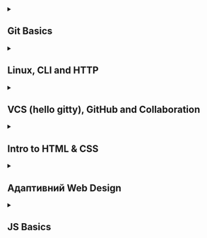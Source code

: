 <!-- <h3><a href="https://luckydnepr.github.io/kottans-frontend/" target="_blank">Мои конспекты можно посмотреть здесь</a></h3> -->
<details>
<summary><h2>Git Basics</h2></summary>
  <details>
  <summary><h3>Мои впечатления О_о</h3></summary>
    <options>
      <ul><h3>Introduction to Git and GitHub & learngitbranching.js.org</h3>
        <h5>Новое для меня...</h5>
        <ul>
          <li>Операции по перемещению веток на определенные коммиты</li>
          <li>Операции копирования коммитов</li>
          <li>Операции слияния коммитов</li>
        </ul>
        <h5>Удивило меня...</h5>
        <ul>
          <li>Методика обращения коммитов (через создание "обратного" коммита</li>
        </ul>
        <h5>Буду использовать...</h5>
        <ul>
          <li>Отмена коммитов</li>
          <li>Операции с ветками</li>
        </ul>
      </ul>
    </options>
  </details>
  <details>
  <summary><h3>Скриншоты прохождения</h3></summary>
      <img src="https://github.com/LuckyDnepr/kottans-frontend/blob/main/task_git_basics/Git-basics-shot_01.png" alt="Introduction to Git and GitHub">
      <img src="https://github.com/LuckyDnepr/kottans-frontend/blob/main/task_git_basics/Git-basics-shot_02.png" alt="Introduction to Git and GitHub">
      <img src="https://github.com/LuckyDnepr/kottans-frontend/blob/main/task_git_basics/learngitbranching.js.org-shot_01.png">
      <img src="https://github.com/LuckyDnepr/kottans-frontend/blob/main/task_git_basics/learngitbranching.js.org-shot_02.png">
   </details>
</details>

<details>
<summary><h2>Linux, CLI and HTTP</h2></summary>
  <details>
  <summary><h3>Мои впечатления О_о</h3></summary>
    <options>
      <ul><h3>Linux, Command Line</h3>
        <h5>Новое для меня...</h5>
        <ul>
          <li>Операторы lpr, lpq, lprm, finger, df, ps aux</li>
        </ul>
        <h5>Удивило меня...</h5>
        <ul>
          <li>Специфика применения оператора "cat"</li>
        </ul>
        <h5>Буду использовать...</h5>
        <ul>
          <li>Думаю пригодятся почти все команды из курса</li>
        </ul>
      </ul>
      <ul><h3>HTTP</h3>
        <h5>Новое для меня...</h5>
        <ul>
          <li>Некоторые аспекты работы HTTP и HTTPS</li>
          <li>Большой объем информации по заголовкам, запросам и сообщениям. Сложно переварить сразу.
          Думаю при работе станет понятно, что и куда. Схоронил в конспекты :).</li>
        </ul>
        <h5>Удивило меня...</h5>
        <ul>
          <li>Специфическая манера изложения материала (очень техническая). Но при медленном прочтении
          и параллельном пользовании Google - не все так страшно, хотя отсутствие полного владения
          всей терминологией усложняет восприятие.</li>
        </ul>
        <h5>Буду использовать...</h5>
        <ul>
          <li>В той или иной степени пригодится вся информация. Законспектировал.</li>
        </ul>
      </ul>
    </options>
  </details>

  <details>
  <summary><h3>Скриншоты прохождения</h3></summary>
      <img src="https://github.com/LuckyDnepr/kottans-frontend/blob/main/task_linux_cli/Linux_CLI_and_HTTP-linux01.png" alt="Linux_CLI_and_HTTP">
      <img src="https://github.com/LuckyDnepr/kottans-frontend/blob/main/task_linux_cli/Linux_CLI_and_HTTP-linux02.png" alt="Linux_CLI_and_HTTP">
      <img src="https://github.com/LuckyDnepr/kottans-frontend/blob/main/task_linux_cli/Linux_CLI_and_HTTP-linux03.png" alt="Linux_CLI_and_HTTP">
      <img src="https://github.com/LuckyDnepr/kottans-frontend/blob/main/task_linux_cli/Linux_CLI_and_HTTP-linux04.png" alt="Linux_CLI_and_HTTP">
   </details>
</details>

<details>
<summary><h2>VCS (hello gitty), GitHub and Collaboration</h2></summary>
  <details>
  <summary><h3>Мои впечатления О_о</h3></summary>
    <options>
      <ul><h3>VCS (hello gitty), GitHub and Collaboration</h3>
        <h5>Новое для меня...</h5>
        <ul>
          <li>Практически вся информация данного курса</li>
          <li>Прохождение на learngitbranching.js.org раздела "Удаленные репозитории" далось нелегко и многие задачи до конца не отложились в памяти, но думаю, что это придет при непосредственном использовании под присмотром ментора</li>
        </ul>
        <h5>Удивило меня...</h5>
        <ul>
          <li>Возможность закрывать задачи на GitHub через Commit`ы</li>
        </ul>
        <h5>Буду использовать...</h5>
        <ul>
          <li>Думаю, что при командной работе над проектом большая часть из этого материала так или иначе будет использоваться</li>
        </ul>
      </ul>
    </options>
  </details>
  <details>
  <summary><h3>Скриншоты прохождения</h3></summary>
      <img src="https://github.com/LuckyDnepr/kottans-frontend/blob/main/task_git_collaboration/Collaboration_01.png" alt="Collaboration">
      <img src="https://github.com/LuckyDnepr/kottans-frontend/blob/main/task_git_collaboration/WorkingWithRemotes_01.png" alt="Working with remotes">
   </details>
</details>

<details>
<summary><h2>Intro to HTML & CSS</h2></summary>
  <details>
  <summary><h3>Мои впечатления О_о</h3></summary>
    <options>
      <ul><h3>HTML</h3>
        <h5>Новое для меня...</h5>
        <ul>
          <li>Учитывая мое предварительное знакомство с HTML - ничего нового</li>
        </ul>
        <h5>Буду использовать...</h5>
        <ul>
          <li>HTML во Frontend? Вы серьезно? :)</li>
        </ul>
      </ul>
      <ul><h3>CSS</h3>
        <h5>Новое для меня...</h5>
        <ul>
          <li>Добавление скачанных шрифтов в .css через @font-face</li>
        </ul>
        <h5>Буду использовать...</h5>
        <ul>
          <li>CSS в HTML который во Frontend? Откуда ему там взяться! :)</li>
        </ul>
      </ul>
    </options>
  </details>
  <details>
  <summary><h3>Скриншоты прохождения</h3></summary>
      <img src="https://github.com/LuckyDnepr/kottans-frontend/blob/main/task_html_css_intro/html_css_intro.png" alt="HTML and CSS intro">
   </details>
</details>


<details>
<summary><h2>Адаптивний Web Design</h2></summary>
  <details>
  <summary><h3>Мои впечатления О_о</h3></summary>
    <options>
      <ul><h3>HTML & CSS</h3>
        <h5>Новое для меня...</h5>
        <ul>
          <li>Встали на места многи вопросы по адаптации под разные дисплеи и устройства</li>
          <li>Знания по Grid и Flex</li>
        </ul>
        <h5>Буду использовать...</h5>
        <ul>
          <li>Grid Layout</li>
          <li>Flex Box</li>
          <li>Адаптация под устройства</li>
        </ul>
      </ul>
    </options>
  </details>
  <details>
  <summary><h3>Скриншоты прохождения</h3></summary>
      <img src="https://github.com/LuckyDnepr/kottans-frontend/blob/main/task_responsive_web_design/resp-web-design-froggy-game.png" alt="Froggy Game">
      <img src="https://github.com/LuckyDnepr/kottans-frontend/blob/main/task_responsive_web_design/resp-web-design-grid-garden-game.png" alt="Grid Garden">
   </details>
</details>

<details>
<summary><h2>JS Basics</h2></summary>
  <details>
  <summary><h3>Мои впечатления О_о</h3></summary>
    <options>
      <ul><h3>JS Basics</h3>
        <h5>Новое для меня...</h5>
        <ul>
          <li>Новое погружение в RegExp - хотя белых пятен еще много.</li>
          <li>Трансформация "каррирование". Пока не совсем понятны места для использования, но думаю с опытом придет.</li>
        </ul>
        <h5>Буду использовать...</h5>
        <ul>
          <li>Функциональное программирование</li>
          <li>Чистые функции для работы с массивами</li>
          <li>Функции высшего порядка</li>
        </ul>
      </ul>
    </options>
  </details>
  <details>
  <summary><h3>Скриншоты прохождения</h3></summary>
      <img src="https://github.com/LuckyDnepr/kottans-frontend/blob/main/task_js_basics/basic-js.png" alt="Basic JS">
      <img src="https://github.com/LuckyDnepr/kottans-frontend/blob/main/task_js_basics/es6.png" alt="ES6">
      <img src="https://github.com/LuckyDnepr/kottans-frontend/blob/main/task_js_basics/basic-data-structures.png" alt="Basic Data Structures">
      <img src="https://github.com/LuckyDnepr/kottans-frontend/blob/main/task_js_basics/basic-algorithm-scripting.png" alt="Basic Algorithm Scripting">
      <img src="https://github.com/LuckyDnepr/kottans-frontend/blob/main/task_js_basics/functional-programming.png" alt="Functional Programming">
      <img src="https://github.com/LuckyDnepr/kottans-frontend/blob/main/task_js_basics/intermediate-algorithm-scripting.png" alt="Intermediate Algorithm Scripting">
   </details>
</details>

